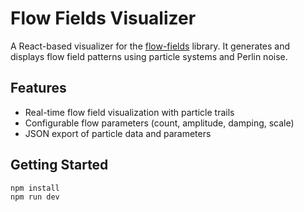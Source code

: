 # Flow Fields Visualizer

A React-based visualizer for the [flow-fields](https://github.com/romellogoodman/flow-fields) library. It generates and displays flow field patterns using particle systems and Perlin noise.

## Features

- Real-time flow field visualization with particle trails
- Configurable flow parameters (count, amplitude, damping, scale)
- JSON export of particle data and parameters

## Getting Started

```bash
npm install
npm run dev
```
